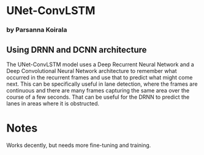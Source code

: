 # UNet-ConvLSTM
### by Parsanna Koirala

## Using DRNN and DCNN architecture
The UNet-ConvLSTM model uses a Deep Recurrent Neural Network and a Deep Convolutional Neural Network architecture to remember what occurred in the recurrent frames and use that to predict what might come next. This can be specifically useful in lane detection, where the frames are continuous and there are many frames capturing the same area over the course of a few seconds. That can be useful for the DRNN to predict the lanes in areas where it is obstructed.

# Notes
Works decently, but needs more fine-tuning and training.
